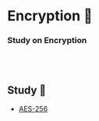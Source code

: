 # Encryption 🔑
<h3>Study on Encryption</h3>
<br><br>

## Study 🔎
+   [AES-256](https://github.com/dlwnsgur9242/TIL/blob/main/Network/%EC%95%94%ED%98%B8%ED%99%94/AES-256.md)
